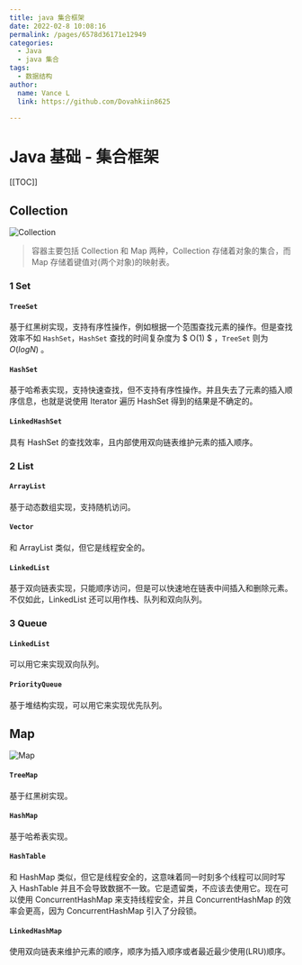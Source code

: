 ```yaml
---
title: java 集合框架
date: 2022-02-8 10:08:16
permalink: /pages/6578d36171e12949
categories:
  - Java
  - java 集合
tags:
  - 数据结构
author:
  name: Vance L
  link: https://github.com/Dovahkiin8625

---
```


# Java 基础 - 集合框架





[[TOC]]

## Collection

![Collection](http://47.105.133.117:9001/typora/20230215195814.png)

> 容器主要包括 Collection 和 Map 两种，Collection 存储着对象的集合，而 Map 存储着键值对(两个对象)的映射表。

### 1 Set

#### `TreeSet`

基于红黑树实现，支持有序性操作，例如根据一个范围查找元素的操作。但是查找效率不如 `HashSet`，`HashSet` 查找的时间复杂度为  $ O(1) $ ，`TreeSet` 则为 $O(logN)$ 。

#### `HashSet`

基于哈希表实现，支持快速查找，但不支持有序性操作。并且失去了元素的插入顺序信息，也就是说使用 Iterator 遍历 HashSet 得到的结果是不确定的。

#### `LinkedHashSet`

具有 HashSet 的查找效率，且内部使用双向链表维护元素的插入顺序。

### 2 List

#### `ArrayList`

基于动态数组实现，支持随机访问。

#### `Vector`

和 ArrayList 类似，但它是线程安全的。

#### `LinkedList`

基于双向链表实现，只能顺序访问，但是可以快速地在链表中间插入和删除元素。不仅如此，LinkedList 还可以用作栈、队列和双向队列。

### 3 Queue

#### `LinkedList`

可以用它来实现双向队列。

#### `PriorityQueue`

基于堆结构实现，可以用它来实现优先队列。

## Map

![Map](http://47.105.133.117:9001/typora/20230215195819.png)

#### `TreeMap`

基于红黑树实现。

#### `HashMap`

基于哈希表实现。

#### `HashTable`

和 HashMap 类似，但它是线程安全的，这意味着同一时刻多个线程可以同时写入 HashTable 并且不会导致数据不一致。它是遗留类，不应该去使用它。现在可以使用 ConcurrentHashMap 来支持线程安全，并且 ConcurrentHashMap 的效率会更高，因为 ConcurrentHashMap 引入了分段锁。

#### `LinkedHashMap`

使用双向链表来维护元素的顺序，顺序为插入顺序或者最近最少使用(LRU)顺序。
